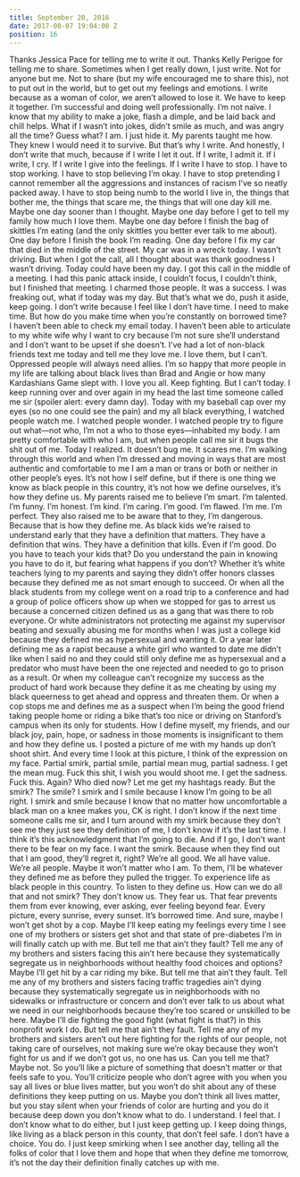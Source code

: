 ```yaml
---
title: September 20, 2016
date: 2017-08-07 19:04:00 Z
position: 16
---
```


Thanks Jessica Pace for telling me to write it out. Thanks Kelly Perigoe for telling me to share.
Sometimes when I get really down, I just write. Not for anyone but me. Not to share (but my wife encouraged me to share this), not to put out in the world, but to get out my feelings and emotions. I write because as a woman of color, we aren’t allowed to lose it. We have to keep it together. I’m successful and doing well professionally. I’m not naïve. I know that my ability to make a joke, flash a dimple, and be laid back and chill helps. What if I wasn’t into jokes, didn’t smile as much, and was angry all the time?
Guess what? I am. I just hide it. My parents taught me how. They knew I would need it to survive.
But that’s why I write. And honestly, I don’t write that much, because if I write I let it out. If I write, I admit it. If I write, I cry. If I write I give into the feelings. If I write I have to stop. I have to stop working. I have to stop believing I’m okay. I have to stop pretending I cannot remember all the aggressions and instances of racism I’ve so neatly packed away. I have to stop being numb to the world I live in, the things that bother me, the things that scare me, the things that will one day kill me. Maybe one day sooner than I thought. Maybe one day before I get to tell my family how much I love them. Maybe one day before I finish the bag of skittles I’m eating (and the only skittles you better ever talk to me about). One day before I finish the book I’m reading. One day before I fix my car that died in the middle of the street.
My car was in a wreck today. I wasn’t driving. But when I got the call, all I thought about was thank goodness I wasn’t driving. Today could have been my day. I got this call in the middle of a meeting. I had this panic attack inside, I couldn’t focus, I couldn’t think, but I finished that meeting. I charmed those people. It was a success. I was freaking out, what if today was my day. But that’s what we do, push it aside, keep going.
I don’t write because I feel like I don’t have time. I need to make time. But how do you make time when you’re constantly on borrowed time? I haven’t been able to check my email today. I haven’t been able to articulate to my white wife why I want to cry because I’m not sure she’ll understand and I don’t want to be upset if she doesn’t. I’ve had a lot of non-black friends text me today and tell me they love me. I love them, but I can’t. Oppressed people will always need allies. I’m so happy that more people in my life are talking about black lives than Brad and Angie or how many Kardashians Game slept with. I love you all. Keep fighting. But I can’t today.
I keep running over and over again in my head the last time someone called me sir (spoiler alert: every damn day). Today with my baseball cap over my eyes (so no one could see the pain) and my all black everything, I watched people watch me. I watched people wonder. I watched people try to figure out what—not who, I’m not a who to those eyes—inhabited my body.
I am pretty comfortable with who I am, but when people call me sir it bugs the shit out of me. Today I realized. It doesn’t bug me. It scares me. I’m walking through this world and when I’m dressed and moving in ways that are most authentic and comfortable to me I am a man or trans or both or neither in other people’s eyes. It’s not how I self define, but if there is one thing we know as black people in this country, it’s not how we define ourselves, it’s how they define us.
My parents raised me to believe I’m smart. I’m talented. I’m funny. I’m honest. I’m kind. I’m caring. I’m good. I’m flawed. I’m me. I’m perfect. They also raised me to be aware that to they, I’m dangerous. Because that is how they define me. As black kids we’re raised to understand early that they have a definition that matters. They have a definition that wins. They have a definition that kills. Even if I’m good. Do you have to teach your kids that? Do you understand the pain in knowing you have to do it, but fearing what happens if you don’t?
Whether it’s white teachers lying to my parents and saying they didn’t offer honors classes because they defined me as not smart enough to succeed. Or when all the black students from my college went on a road trip to a conference and had a group of police officers show up when we stopped for gas to arrest us because a concerned citizen defined us as a gang that was there to rob everyone. Or white administrators not protecting me against my supervisor beating and sexually abusing me for months when I was just a college kid because they defined me as hypersexual and wanting it. Or a year later defining me as a rapist because a white girl who wanted to date me didn’t like when I said no and they could still only define me as hypersexual and a predator who must have been the one rejected and needed to go to prison as a result. Or when my colleague can’t recognize my success as the product of hard work because they define it as me cheating by using my black queerness to get ahead and oppress and threaten them. Or when a cop stops me and defines me as a suspect when I’m being the good friend taking people home or riding a bike that’s too nice or driving on Stanford’s campus when its only for students.
How I define myself, my friends, and our black joy, pain, hope, or sadness in those moments is insignificant to them and how they define us.
I posted a picture of me with my hands up don’t shoot shirt. And every time I look at this picture, I think of the expression on my face. Partial smirk, partial smile, partial mean mug, partial sadness. I get the mean mug. Fuck this shit, I wish you would shoot me. I get the sadness. Fuck this. Again? Who died now? Let me get my hashtags ready. But the smirk? The smile?
I smirk and I smile because I know I’m going to be all right. I smirk and smile because I know that no matter how uncomfortable a black man on a knee makes you, CK is right. I don’t know if the next time someone calls me sir, and I turn around with my smirk because they don’t see me they just see they definition of me, I don’t know if it’s the last time. I think it’s this acknowledgment that I’m going to die. And if I go, I don’t want there to be fear on my face. I want the smirk. Because when they find out that I am good, they’ll regret it, right? We’re all good. We all have value. We’re all people. Maybe it won’t matter who I am. To them, I’ll be whatever they defined me as before they pulled the trigger. To experience life as black people in this country. To listen to they define us. How can we do all that and not smirk? They don’t know us. They fear us. That fear prevents them from ever knowing, ever asking, ever feeling beyond fear. Every picture, every sunrise, every sunset. It’s borrowed time. And sure, maybe I won’t get shot by a cop. Maybe I’ll keep eating my feelings every time I see one of my brothers or sisters get shot and that state of pre-diabetes I’m in will finally catch up with me. But tell me that ain’t they fault? Tell me any of my brothers and sisters facing this ain’t here because they systematically segregate us in neighborhoods without healthy food choices and options? Maybe I’ll get hit by a car riding my bike. But tell me that ain’t they fault. Tell me any of my brothers and sisters facing traffic tragedies ain’t dying because they systematically segregate us in neighborhoods with no sidewalks or infrastructure or concern and don’t ever talk to us about what we need in our neighborhoods because they’re too scared or unskilled to be here. Maybe I’ll die fighting the good fight (what fight is that?) in this nonprofit work I do. But tell me that ain’t they fault. Tell me any of my brothers and sisters aren’t out here fighting for the rights of our people, not taking care of ourselves, not making sure we’re okay because they won’t fight for us and if we don’t got us, no one has us.
Can you tell me that? Maybe not. So you’ll like a picture of something that doesn’t matter or that feels safe to you. You’ll criticize people who don’t agree with you when you say all lives or blue lives matter, but you won’t do shit about any of these definitions they keep putting on us. Maybe you don’t think all lives matter, but you stay silent when your friends of color are hurting and you do it because deep down you don’t know what to do. I understand. I feel that. I don’t know what to do either, but I just keep getting up. I keep doing things, like living as a black person in this county, that don’t feel safe. I don’t have a choice. You do. I just keep smirking when I see another day, telling all the folks of color that I love them and hope that when they define me tomorrow, it’s not the day their definition finally catches up with me.

